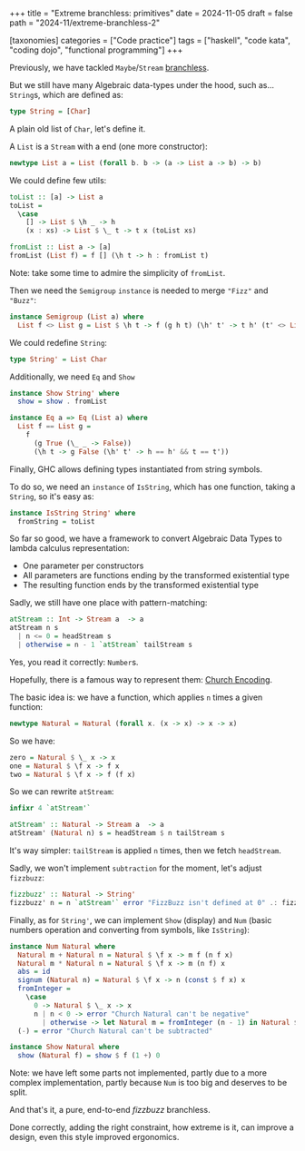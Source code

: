 +++
title = "Extreme branchless: primitives"
date = 2024-11-05
draft = false
path = "2024-11/extreme-branchless-2"

[taxonomies]
categories = ["Code practice"]
tags = ["haskell", "code kata", "coding dojo", "functional programming"]
+++

Previously, we have tackled `Maybe`/`Stream` [branchless](@/blog/2024-10-29_extreme-branchess-1.md).

But we still have many Algebraic data-types under the hood, such as... `String`s,
which are defined as:

```haskell
type String = [Char]
```

A plain old list of `Char`, let's define it.

A `List` is a `Stream` with a end (one more constructor):

```haskell
newtype List a = List (forall b. b -> (a -> List a -> b) -> b)
```

We could define few utils:

```haskell
toList :: [a] -> List a
toList =
  \case
    [] -> List $ \h _ -> h
    (x : xs) -> List $ \_ t -> t x (toList xs)

fromList :: List a -> [a]
fromList (List f) = f [] (\h t -> h : fromList t)
```

Note: take some time to admire the simplicity of `fromList`.

Then we need the `Semigroup` `instance` is needed to merge `"Fizz"` and `"Buzz"`:

```haskell
instance Semigroup (List a) where
  List f <> List g = List $ \h t -> f (g h t) (\h' t' -> t h' (t' <> List g))
```

We could redefine `String`:

```haskell
type String' = List Char
```

Additionally, we need `Eq` and `Show`

```haskell
instance Show String' where
  show = show . fromList

instance Eq a => Eq (List a) where
  List f == List g =
    f
      (g True (\_ _ -> False))
      (\h t -> g False (\h' t' -> h == h' && t == t'))
```

Finally, GHC allows defining types instantiated from string symbols.

To do so, we need an `instance` of `IsString`, which has one function, taking
a `String`, so it's easy as:

```haskell
instance IsString String' where
  fromString = toList
```

So far so good, we have a framework to convert Algebraic Data Types to lambda
calculus representation:

* One parameter per constructors
* All parameters are functions ending by the transformed existential type
* The resulting function ends by the transformed existential type

Sadly, we still have one place with pattern-matching:

```haskell
atStream :: Int -> Stream a  -> a
atStream n s
  | n <= 0 = headStream s
  | otherwise = n - 1 `atStream` tailStream s
```

Yes, you read it correctly: `Number`s.

Hopefully, there is a famous way to represent them:
[Church Encoding](https://en.wikipedia.org/wiki/Church_encoding).

The basic idea is: we have a function, which applies `n` times a given function:

```haskell
newtype Natural = Natural (forall x. (x -> x) -> x -> x)
```

So we have:

```haskell
zero = Natural $ \_ x -> x
one = Natural $ \f x -> f x
two = Natural $ \f x -> f (f x)
```

So we can rewrite `atStream`:

```haskell
infixr 4 `atStream'`

atStream' :: Natural -> Stream a  -> a
atStream' (Natural n) s = headStream $ n tailStream s
```

It's way simpler: `tailStream` is applied `n` times, then we fetch `headStream`.

Sadly, we won't implement `subtraction` for the moment, let's adjust `fizzbuzz`:

```haskell
fizzbuzz' :: Natural -> String'
fizzbuzz' n = n `atStream'` error "FizzBuzz isn't defined at 0" .: fizzbuzzStream
```

Finally, as for `String'`, we can implement `Show` (display) and `Num` (basic
numbers operation and converting from symbols, like `IsString`):

```haskell
instance Num Natural where
  Natural m + Natural n = Natural $ \f x -> m f (n f x)
  Natural m * Natural n = Natural $ \f x -> m (n f) x
  abs = id
  signum (Natural n) = Natural $ \f x -> n (const $ f x) x
  fromInteger =
    \case
      0 -> Natural $ \_ x -> x
      n | n < 0 -> error "Church Natural can't be negative"
        | otherwise -> let Natural m = fromInteger (n - 1) in Natural $ \f x -> f (m f x)
  (-) = error "Church Natural can't be subtracted"

instance Show Natural where
  show (Natural f) = show $ f (1 +) 0
```

Note: we have left some parts not implemented, partly due to a more complex
implementation, partly because `Num` is too big and deserves to be split.

And that's it, a pure, end-to-end _fizzbuzz_ branchless.

Done correctly, adding the right constraint, how extreme is it, can improve a
design, even this style improved ergonomics.
